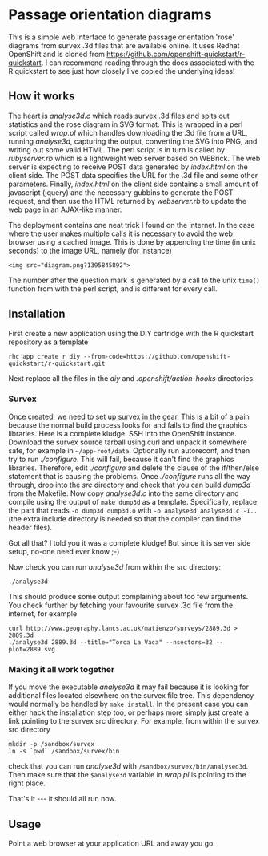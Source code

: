 # Passage orientation diagrams

This is a simple web interface to generate passage orientation 'rose' diagrams from survex .3d files that are available online.  It uses Redhat OpenShift and is cloned from https://github.com/openshift-quickstart/r-quickstart.
I can recommend reading through the docs associated with the R quickstart to see just how closely I've copied the underlying ideas!

## How it works

The heart is _analyse3d.c_ which reads survex .3d files and spits out statistics and the rose diagram in SVG format.  This is wrapped in a perl script called _wrap.pl_ which handles downloading the .3d file from a URL, running _analyse3d_, capturing the output, converting the SVG into PNG, and writing out some valid HTML.  The perl script is in turn is called by _rubyserver.rb_ which is a lightweight web server based on WEBrick.  The web server is expecting to receive POST data generated by _index.html_ on the client side.  The POST data specifies the URL for the .3d file and some other parameters.  Finally, _index.html_ on the client side contains a small amount of javascript (jquery) and the necessary gubbins to generate the POST request, and then use the HTML returned by _webserver.rb_ to update the web page in an AJAX-like manner.

The deployment contains one neat trick I found on the internet.  In the case where the user makes multiple calls it is necessary to avoid the web browser using a cached image.  This is done by appending the time (in unix seconds) to the image URL, namely (for instance)
```
<img src="diagram.png?1395845892">
```
The number after the question mark is generated by a call to the unix `time()` function from with the perl script, and is different for every call.

## Installation

First create a new application using the DIY cartridge with the R quickstart repository as a template

```
rhc app create r diy --from-code=https://github.com/openshift-quickstart/r-quickstart.git
```
Next replace all the files in the _diy_ and _.openshift/action-hooks_ directories.

### Survex

Once created, we need to set up survex in the gear. This is a bit of a pain because the normal build process looks for and fails to find the graphics libraries.  Here is a complete kludge:  SSH into the OpenShift instance.  Download the survex source tarball using curl and unpack it somewhere safe, for example in `~/app-root/data`.  Optionally run autoreconf, and then try to run _./configure_.  This will fail, because it can't find the graphics libraries.  Therefore, edit _./configure_ and delete the clause of the if/then/else statement that is causing the problems.  Once _./configure_ runs all the way through, drop into the _src_ directory and check that you can build _dump3d_ from the Makefile.  Now copy _analyse3d.c_ into the same directory and compile using the output of `make dump3d` as a template.  Specifically, replace the part that reads `-o dump3d dump3d.o` with `-o analyse3d analyse3d.c -I..` (the extra include directory is needed so that the compiler can find the header files). 

Got all that?  I told you it was a complete kludge!  But since it is server side setup, no-one need ever know ;-)

Now check you can run _analyse3d_ from within the src directory:
```
./analyse3d
```
This should produce some output complaining about too few arguments.  You check further by fetching your favourite survex .3d file from the internet, for example
```
curl http://www.geography.lancs.ac.uk/matienzo/surveys/2889.3d > 2889.3d
./analyse3d 2889.3d --title="Torca La Vaca" --nsectors=32 --plot=2889.svg
```

### Making it all work together

If you move the executable _analyse3d_ it may fail because it is looking for additional files located elsewhere on the survex file tree.  This dependency would normally be handled by `make install`.  In the present case you can either hack the installation step too, or perhaps more simply just create a link pointing to the survex src directory.  For example, from within the survex src directory

```
mkdir -p /sandbox/survex
ln -s `pwd` /sandbox/survex/bin
```
check that you can run _analyse3d_ with `/sandbox/survex/bin/analysed3d`.  Then make sure that the `$analyse3d` variable in _wrap.pl_ is pointing to the right place.  

That's it --- it should all run now.

## Usage

Point a web browser at your application URL and away you go.
